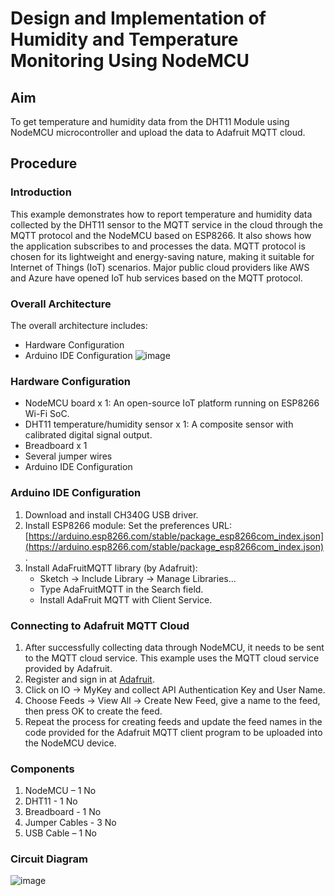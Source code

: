 
# Design and Implementation of Humidity and Temperature Monitoring Using NodeMCU

## Aim
To get temperature and humidity data from the DHT11 Module using NodeMCU microcontroller and upload the data to Adafruit MQTT cloud.

## Procedure

### Introduction
This example demonstrates how to report temperature and humidity data collected by the DHT11 sensor to the MQTT service in the cloud through the MQTT protocol and the NodeMCU based on ESP8266. It also shows how the application subscribes to and processes the data. MQTT protocol is chosen for its lightweight and energy-saving nature, making it suitable for Internet of Things (IoT) scenarios. Major public cloud providers like AWS and Azure have opened IoT hub services based on the MQTT protocol.

### Overall Architecture
The overall architecture includes:
- Hardware Configuration
- Arduino IDE Configuration
![image](https://github.com/sohansai/internet-of-things/assets/76840110/f2601e1b-4737-46ce-9a19-c12c7574aee1)

### Hardware Configuration
- NodeMCU board x 1: An open-source IoT platform running on ESP8266 Wi-Fi SoC.
- DHT11 temperature/humidity sensor x 1: A composite sensor with calibrated digital signal output.
- Breadboard x 1
- Several jumper wires
- Arduino IDE Configuration

### Arduino IDE Configuration
1. Download and install CH340G USB driver.
2. Install ESP8266 module: Set the preferences URL: [https://arduino.esp8266.com/stable/package_esp8266com_index.json](https://arduino.esp8266.com/stable/package_esp8266com_index.json).
3. Install AdaFruitMQTT library (by Adafruit):
   - Sketch -> Include Library -> Manage Libraries…
   - Type AdaFruitMQTT in the Search field.
   - Install AdaFruit MQTT with Client Service.

### Connecting to Adafruit MQTT Cloud
1. After successfully collecting data through NodeMCU, it needs to be sent to the MQTT cloud service. This example uses the MQTT cloud service provided by Adafruit.
2. Register and sign in at [Adafruit](https://www.adafruit.com/).
3. Click on IO -> MyKey and collect API Authentication Key and User Name.
4. Choose Feeds -> View All -> Create New Feed, give a name to the feed, then press OK to create the feed.
5. Repeat the process for creating feeds and update the feed names in the code provided for the Adafruit MQTT client program to be uploaded into the NodeMCU device.

### Components
1. NodeMCU – 1 No
2. DHT11 - 1 No
3. Breadboard - 1 No
4. Jumper Cables - 3 No
5. USB Cable – 1 No

### Circuit Diagram
![image](https://github.com/sohansai/internet-of-things/assets/76840110/9e55defe-de12-4cdb-a49d-0637ad6252d3)
